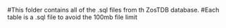 #This folder contains all of the .sql files from th ZosTDB database.
#Each table is a .sql file to avoid the 100mb file limit